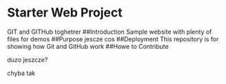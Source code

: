 # Starter Web Project
GIT and  GITHub toghetrer
##Introduction
Sample website with plenty of files for demos
##Purpose
jescze cos
##Deployment
This repository is for showing how Git and GitHub work
##Howe to Contribute

duzo jeszcze?

chyba tak
